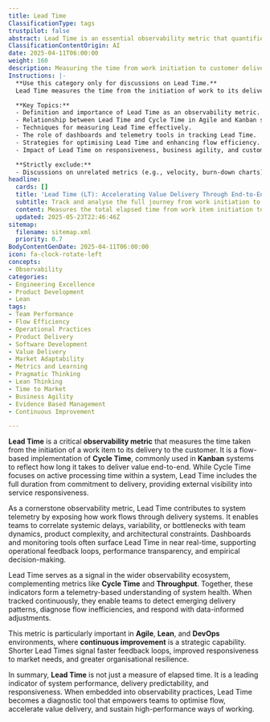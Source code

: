 ```yaml
---
title: Lead Time
ClassificationType: tags
trustpilot: false
abstract: Lead Time is an essential observability metric that quantifies the duration from the initiation of a work item to its delivery to the customer. It is a practical implementation of Cycle Time often used in flow-based systems such as Kanban. This metric provides end-to-end visibility into workflow performance, helping teams identify inefficiencies and optimise delivery for improved predictability and responsiveness. By exposing how long it takes to deliver value, Lead Time enables real-time insight into system health and team effectiveness, supporting continuous improvement across Agile, Lean, and DevOps environments.
ClassificationContentOrigin: AI
date: 2025-04-11T06:00:00
weight: 160
description: Measuring the time from work initiation to customer delivery, helping teams monitor workflow efficiency and improve value delivery.
Instructions: |-
  **Use this category only for discussions on Lead Time.**  
  Lead Time measures the time from the initiation of work to its delivery to the customer. It is a key **observability metric** and a specific implementation of **Cycle Time** that provides insight into the efficiency of processes, helping teams identify bottlenecks and streamline workflows for faster delivery.

  **Key Topics:**
  - Definition and importance of Lead Time as an observability metric.
  - Relationship between Lead Time and Cycle Time in Agile and Kanban systems.
  - Techniques for measuring Lead Time effectively.
  - The role of dashboards and telemetry tools in tracking Lead Time.
  - Strategies for optimising Lead Time and enhancing flow efficiency.
  - Impact of Lead Time on responsiveness, business agility, and customer satisfaction.

  **Strictly exclude:**
  - Discussions on unrelated metrics (e.g., velocity, burn-down charts) or misinterpretations of Lead Time that don't align with its core definition.
headline:
  cards: []
  title: 'Lead Time (LT): Accelerating Value Delivery Through End-to-End Flow Visibility'
  subtitle: Track and analyse the full journey from work initiation to customer delivery, revealing flow efficiency, bottlenecks, and opportunities for faster value realisation.
  content: Measures the total elapsed time from work item initiation to customer delivery, providing end-to-end visibility into workflow efficiency, responsiveness, and predictability. Topics include flow metrics, system constraints, feedback loops, delivery patterns, continuous improvement, and data-driven decision-making, drawing on principles from flow theory, systems thinking, and empirical management.
  updated: 2025-05-23T22:46:46Z
sitemap:
  filename: sitemap.xml
  priority: 0.7
BodyContentGenDate: 2025-04-11T06:00:00
icon: fa-clock-rotate-left
concepts:
- Observability
categories:
- Engineering Excellence
- Product Development
- Lean
tags:
- Team Performance
- Flow Efficiency
- Operational Practices
- Product Delivery
- Software Development
- Value Delivery
- Market Adaptability
- Metrics and Learning
- Pragmatic Thinking
- Lean Thinking
- Time to Market
- Business Agility
- Evidence Based Management
- Continuous Improvement

---
```

**Lead Time** is a critical **observability metric** that measures the time taken from the initiation of a work item to its delivery to the customer. It is a flow-based implementation of **Cycle Time**, commonly used in **Kanban** systems to reflect how long it takes to deliver value end-to-end. While Cycle Time focuses on active processing time within a system, Lead Time includes the full duration from commitment to delivery, providing external visibility into service responsiveness.

As a cornerstone observability metric, Lead Time contributes to system telemetry by exposing how work flows through delivery systems. It enables teams to correlate systemic delays, variability, or bottlenecks with team dynamics, product complexity, and architectural constraints. Dashboards and monitoring tools often surface Lead Time in near real-time, supporting operational feedback loops, performance transparency, and empirical decision-making.

Lead Time serves as a signal in the wider observability ecosystem, complementing metrics like **Cycle Time** and **Throughput**. Together, these indicators form a telemetry-based understanding of system health. When tracked continuously, they enable teams to detect emerging delivery patterns, diagnose flow inefficiencies, and respond with data-informed adjustments.

This metric is particularly important in **Agile**, **Lean**, and **DevOps** environments, where **continuous improvement** is a strategic capability. Shorter Lead Times signal faster feedback loops, improved responsiveness to market needs, and greater organisational resilience.

In summary, **Lead Time** is not just a measure of elapsed time. It is a leading indicator of system performance, delivery predictability, and responsiveness. When embedded into observability practices, Lead Time becomes a diagnostic tool that empowers teams to optimise flow, accelerate value delivery, and sustain high-performance ways of working.
